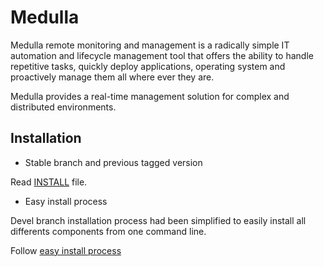 # Medulla

Medulla remote monitoring and management is a radically simple IT automation and lifecycle management tool that offers the ability to handle repetitive tasks, quickly deploy applications, operating system and proactively manage them all where ever they are. 

Medulla provides a real-time management solution for complex and distributed environments.

## Installation

* Stable branch and previous tagged version

Read [INSTALL](medulla/blob/xmppmaster/INSTALL) file.


* Easy install process

Devel branch installation process had been simplified to easily install all differents components from one command line.

Follow [easy install process](https://github.com/medulla-tech/integration/tree/main/ansible)
